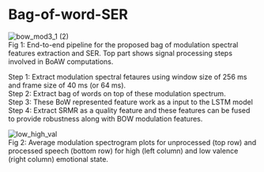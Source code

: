 # Bag-of-word-SER
![bow_mod3_1 (2)](https://user-images.githubusercontent.com/34964872/169665298-84b865f4-6f8b-49c6-a7b5-bb391c198967.png)  <br />
Fig 1: End-to-end pipeline for the proposed bag of modulation spectral features extraction and SER. Top part shows signal processing steps involved in BoAW computations. <br />

Step 1: Extract  modulation spectral fetaures using window size of 256 ms and frame size of 40 ms (or 64 ms). <br />
Step 2: Extract bag of words on top of these modulation spectrum. <br />
Step 3: These BoW represented feature work as a input to the LSTM model <br />
Step 4: Extract SRMR as a quality feature and these features can be fused to provide robustness along with BOW modulation features.  <br />


![low_high_val](https://user-images.githubusercontent.com/34964872/169665479-c24b53da-998f-4a5c-a0d0-253c82bce215.png) <br />
Fig 2: Average modulation spectrogram plots for unprocessed (top row) and processed speech (bottom row) for high (left
column) and low valence (right column) emotional state.
